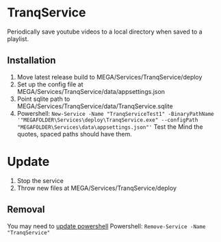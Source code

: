 # TranqService
Periodically save youtube videos to a local directory when saved to a playlist.


## Installation
1. Move latest release build to MEGA/Services/TranqService/deploy
2. Set up the config file at MEGA/Services/TranqService/data/appsettings.json
3. Point sqlite path to MEGA/Services/TranqService/data/TranqService.sqlite
4. Powershell: `New-Service -Name "TranqServiceTest1" -BinaryPathName '"MEGAFOLDER\Services\deploy\TranqService.exe" --configPath "MEGAFOLDER\Services\data\appsettings.json"'`
Test the Mind the quotes, spaced paths should have them.

# Update
1. Stop the service
2. Throw new files at MEGA/Services/TranqService/deploy

## Removal
You may need to [update powershell](https://docs.microsoft.com/en-us/powershell/scripting/install/installing-powershell-on-windows)
Powershell: `Remove-Service -Name "TranqService"`
